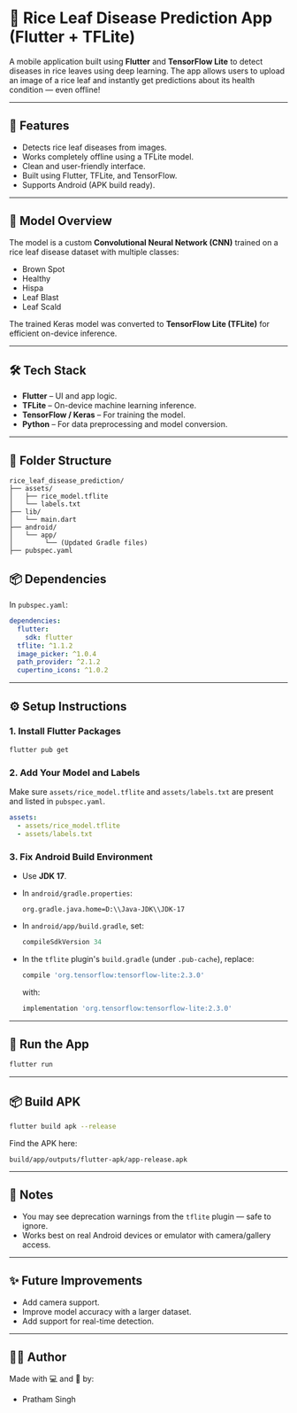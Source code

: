 

# 🌾 Rice Leaf Disease Prediction App (Flutter + TFLite)

A mobile application built using **Flutter** and **TensorFlow Lite** to detect diseases in rice leaves using deep learning. The app allows users to upload an image of a rice leaf and instantly get predictions about its health condition — even offline!

---

## 📱 Features

- Detects rice leaf diseases from images.
- Works completely offline using a TFLite model.
- Clean and user-friendly interface.
- Built using Flutter, TFLite, and TensorFlow.
- Supports Android (APK build ready).

---

## 🧠 Model Overview

The model is a custom **Convolutional Neural Network (CNN)** trained on a rice leaf disease dataset with multiple classes:
- Brown Spot
- Healthy
- Hispa
- Leaf Blast
- Leaf Scald

The trained Keras model was converted to **TensorFlow Lite (TFLite)** for efficient on-device inference.

---

## 🛠️ Tech Stack

- **Flutter** – UI and app logic.
- **TFLite** – On-device machine learning inference.
- **TensorFlow / Keras** – For training the model.
- **Python** – For data preprocessing and model conversion.

---

## 📂 Folder Structure

```
rice_leaf_disease_prediction/
├── assets/
│   ├── rice_model.tflite
│   └── labels.txt
├── lib/
│   └── main.dart
├── android/
│   └── app/
│        └── (Updated Gradle files)
├── pubspec.yaml
```


## 📦 Dependencies

In `pubspec.yaml`:

```yaml
dependencies:
  flutter:
    sdk: flutter
  tflite: ^1.1.2
  image_picker: ^1.0.4
  path_provider: ^2.1.2
  cupertino_icons: ^1.0.2
```

---

## ⚙️ Setup Instructions

### 1. Install Flutter Packages

```bash
flutter pub get
```

### 2. Add Your Model and Labels

Make sure `assets/rice_model.tflite` and `assets/labels.txt` are present and listed in `pubspec.yaml`.

```yaml
assets:
  - assets/rice_model.tflite
  - assets/labels.txt
```

### 3. Fix Android Build Environment

- Use **JDK 17**.
- In `android/gradle.properties`:
  ```properties
  org.gradle.java.home=D:\\Java-JDK\\JDK-17
  ```

- In `android/app/build.gradle`, set:
  ```gradle
  compileSdkVersion 34
  ```

- In the `tflite` plugin's `build.gradle` (under `.pub-cache`), replace:
  ```gradle
  compile 'org.tensorflow:tensorflow-lite:2.3.0'
  ```
  with:
  ```gradle
  implementation 'org.tensorflow:tensorflow-lite:2.3.0'
  ```

---

## 🚀 Run the App

```bash
flutter run
```

---

## 📦 Build APK

```bash
flutter build apk --release
```

Find the APK here:

```
build/app/outputs/flutter-apk/app-release.apk
```

---

## 📌 Notes

- You may see deprecation warnings from the `tflite` plugin — safe to ignore.
- Works best on real Android devices or emulator with camera/gallery access.

---

## ✨ Future Improvements

- Add camera support.
- Improve model accuracy with a larger dataset.
- Add support for real-time detection.

---

## 🧑‍💻 Author

Made with 💻 and 🧠 by:
  - Pratham Singh

